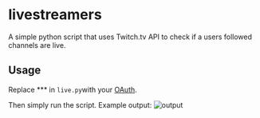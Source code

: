 # livestreamers
A simple python script that uses Twitch.tv API to check if a users followed channels are live.

## Usage
Replace *** in ```live.py```with your [OAuth](https://twitchapps.com/tmi/). 

Then simply run the script. Example output:
![output](https://puu.sh/ypiW6/c6043fc754.png)
